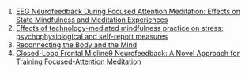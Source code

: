 1. [EEG Neurofeedback During Focused Attention Meditation: Effects on State Mindfulness and Meditation Experiences](http://link.springer.com/10.1007/s12671-020-01541-0)
2. [Effects of technology-mediated mindfulness practice on stress: psychophysiological and self-report measures](https://www.tandfonline.com/doi/full/10.1080/10253890.2018.1531845)
3. [Reconnecting the Body and the Mind](https://dl.acm.org/doi/10.1145/3290607.3299083)
4. [Closed-Loop Frontal Midlineθ Neurofeedback: A Novel Approach for Training Focused-Attention Meditation](https://www.frontiersin.org/article/10.3389/fnhum.2020.00246/full)
